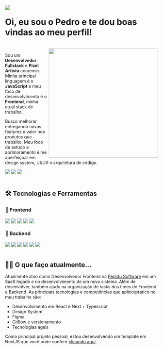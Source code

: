 <div align="left">
  <img align="left" src="https://i.imgur.com/tdtkpdQ.png"/>
</div>
<h1 align="left">Oi, eu sou o Pedro e te dou boas vindas ao meu perfil!</h1>

<br>

<div align="right">
  <img align="right" width="360em" src="https://github-readme-stats.vercel.app/api/top-langs/?username=pedrofeitosa98&layout=compact&langs_count=7&theme=dracula"/>
</div>
<!-- <div align="right">
  <img align="right" width="360em" src="https://github-readme-stats.vercel.app/api?username=pedrofeitosa98&hide=issues&show_icons=true&theme=dracula"/>
</div> -->
    
Sou um **Desenvolvedor Fullstack** e **Pixel Artista** cearense. Minha principal linguagem é o **JavaScript** e meu foco de desenvolvimento é o **Frontend**, minha atual stack de trabalho.

Busco melhorar entregando novas features e valor nos produtos que trabalho. Meu foco de estudo e aprimoramento é me aperfeiçoar em design system, UI/UX e arquitetura de código.
 
<div align="left">
  <a href=https://www.linkedin.com/in/pedrofeitosa98/ target="_blank"><img src="https://img.shields.io/badge/-LinkedIn-%230077B5?style=for-the-badge&logo=linkedin&logoColor=white" target="_blank"></a>
  <a href = "mailto:pedrohfeitosa98@gmail.com"><img src="https://img.shields.io/badge/-Gmail-D14836?style=for-the-badge&logo=gmail&logoColor=white" target="_blank"></a>
  <a href="https://motivo.artstation.com/" target="_blank"><img src="https://img.shields.io/badge/-ArtStation-01A9DB?logo=artstation&logoColor=white&style=for-the-badge" target="_blank"/></a>
</div>

<br>

## 🛠 Tecnologias e Ferramentas

### 🎨 Frontend
<div>
  <img align="center" src="https://img.shields.io/badge/JavaScript-323330?style=for-the-badge&logo=javascript&logoColor=F7DF1E">
  <img align="center" src="https://img.shields.io/badge/TypeScript-007ACC?style=for-the-badge&logo=typescript&logoColor=white">
  <img align="center" src="https://img.shields.io/badge/next.js-000000?style=for-the-badge&logo=nextdotjs&logoColor=white">
  <img align="center" src="https://img.shields.io/badge/React-20232A?style=for-the-badge&logo=react&logoColor=61DAFB">
  <img align="center" src="https://img.shields.io/badge/styled--components-8A0886?style=for-the-badge&logo=styled-components&logoColor=white">
</div>

### 🧱 Backend
<div>
  <img align="center" src="https://img.shields.io/badge/JavaScript-323330?style=for-the-badge&logo=javascript&logoColor=F7DF1E">
  <img align="center" src="https://img.shields.io/badge/{}%20Type%20ORM-DF3A01?style=for-the-badge&">
  <img align="center" src="https://img.shields.io/badge/Node.js-339933?style=for-the-badge&logo=nodedotjs&logoColor=white">
  <img align="center" src="https://img.shields.io/badge/Python-FFD43B?style=for-the-badge&logo=python&logoColor=blue">
  <img align="center" src="https://img.shields.io/badge/Django-092E20?style=for-the-badge&logo=django&logoColor=green">
  <img align="center" src="https://img.shields.io/badge/django%20rest-ff1709?style=for-the-badge&logo=django&logoColor=white">
</div>

<br>

## 🐱‍💻 O que faço atualmente...
Atualmente atuo como Desenvolvedor Frontend na [Pedidu Software](https://github.com/pedidu-software) em um SaaS legado e no desenvolvimento de um novo sistema. Além de desenvolver, também ajudo na organização de tasks dos times de Frontend e Backend. As principais tecnologias e competências que aplico/pratico no meu trabalho são:
- Desenvolvimento em React e Next + Typescript
- Design System
- Figma
- Gitflow e versionamento
- Tecnologias ágeis

Como principal projeto pessoal, estou desenvolvendo um template em NextJS que você pode conferir [clicando aqui](https://github.com/pedrofeitosa98/pedrinho-next-template).
